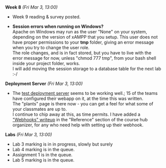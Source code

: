 **Week 8** *(Fri Mar 3, 13:00)*  
- Week 9 reading & survey posted.

- **Session errors when running on Windows?**  
Apache on Windows may run as the user "None" on your system, depending
on the version of xAMPP that you setup. This user does not have
proper permissions to your **tmp** folder, giving an error message
when you try to change the user role.  
The role changes, and is in fact stored, but you have to live with the error
message for now, unless "chmod 777 tmp", from your bash shell inside your
project folder, works.  
I will add moving the session storage to a database table for the next lab :-/

**Deployment Server** *(Fri Mar 3, 13:00)*  
- The [test deployment server](http://umbrella.jlparry.com/) seems to be working well.; 
15 of the teams have configured their webapp on it, at the time this was written.  
The "plants" page is there now - you can get a feel for what some of your
classmates are up to.  
I continue to chip away at this, as time permits.
I have added a ["Webhooks" writeup](/display/lesson/webhooks) 
in the "Reference" section of the course hub organizer,
for any who need help with setting up their webhook.


**Labs** *(Fri Mar 3, 13:00)*  
- Lab 3 marking is in in progress, slowly but surely  
- Lab 4 marking is in the queue.  
- Assignment 1 is in the queue.
- Lab 5 marking is in the queue.
